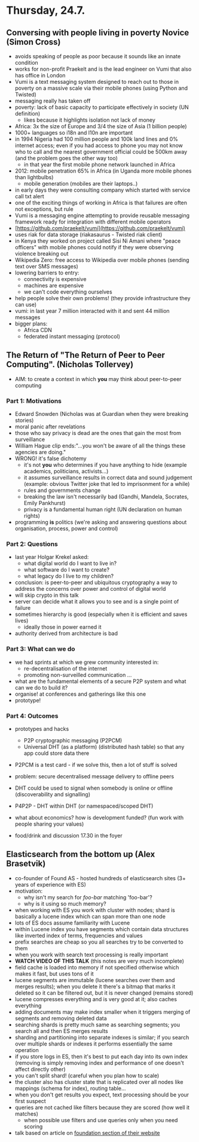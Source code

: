 # Thursday, 24.7.

## Conversing with people living in poverty Novice (Simon Cross)
* avoids speaking of people as poor because it sounds like an innate condition
* works for non-profit Praekelt and is the lead engineer on Vumi that also has office in London
* Vumi is a text messaging system designed to reach out to those in poverty on a massive scale via their mobile phones (using Python and Twisted)
* messaging really has taken off
* poverty: lack of basic capacity to participate effectively in society (UN definition)
    * likes because it highlights isolation not lack of money
* Africa: 3x the size of Europe and 3/4 the size of Asia (1 billion people)
* 1000+ languages so i18n and l10n are important
* in 1994 Nigeria had 100 million people and 100k land lines and 0% internet access; even if you had access to phone you may not know who to call and the nearest government official could be 500km away (and the problem goes the other way too)
    * in that year the first mobile phone network launched in Africa
* 2012: mobile penetration 65% in Africa (in Uganda more mobile phones than lightbulbs)
    * mobile generation (mobiles are their laptops..)
* in early days they were consulting company which started with service call txt alert
* one of the exciting things of working in Africa is that failures are often not exceptions, but rule
* Vumi is a messaging engine attempting to provide reusable messaging framework ready for integration with different mobile operators
* [https://github.com/praekelt/vumi](https://github.com/praekelt/vumi)
* uses riak for data storage (riakasaurus - Twisted riak client)
* in Kenya they worked on project called Sisi Ni Amani where "peace officers" with mobile phones could notify if they were observing violence breaking out
* Wikipedia Zero: free access to Wikipedia over mobile phones (sending text over SMS messages)
* lowering barriers to entry:
    * connectivity is expensive
    * machines are expensive
    * we can't code everything ourselves
* help people solve their own problems! (they provide infrastructure they can use)
* vumi: in last year 7 million interacted with it and sent 44 million messages
* bigger plans:
    * Africa CDN
    * federated instant messaging (protocol)


## The Return of "The Return of Peer to Peer Computing"­. (Nicholas Tollervey)
* AIM: to create a context in which **you** may think about peer-to-peer computing

### Part 1: Motivations
* Edward Snowden (Nicholas was at Guardian when they were breaking stories)
* moral panic after revelations
* those who say privacy is dead are the ones that gain the most from surveillance
* William Hague clip ends:"...you won't be aware of all the things these agencies are doing."
* WRONG! it's false dichotemy
    * it's not **you** who determines if you have anything to hide (example academics, politicians, activists...)
    * it assumes surveillance results in correct data and sound judgement (example: obvious Twitter joke that led to imprisonment for a while)
    * rules and governments change
    * breaking the law isn't necessarily bad (Gandhi, Mandela, Socrates, Emily Pankhurst)
    * privacy is a fundamental human right (UN declaration on human rights)
* programming **is** politics (we're asking and answering questions about organisation, process, power and control)

### Part 2: Questions
* last year Holgar Krekel asked:
    * what digital world do I want to live in?
    * what software do I want to create?
    * what legacy do I live to my children?
* conclusion: is peer-to-peer and ubiquitous cryptography a way to address the concerns over power and control of digital world
* will skip crypto in this talk
* server can decide what it allows you to see and is a single point of failure
* sometimes hierarchy is good (especially when it is efficient and saves lives)
    * ideally those in power earned it
* authority derived from architecture is bad

### Part 3: What can we do
* we had sprints at which we grew community interested in:
    * re-decentralisation of the internet
    * promoting non-surveilled communication
    ...
* what are the fundamental elements of a secure P2P system and what can we do to build it?
* organise! at conferences and gatherings like this one
* prototype!

### Part 4: Outcomes
* prototypes and hacks
    * P2P cryptographic messaging (P2PCM)
    * Universal DHT (as a platform) (distributed hash table) so that any app could store data there
* P2PCM is a test card - if we solve this, then a lot of stuff is solved
* problem: secure decentralised message delivery to offline peers
* DHT could be used to signal when somebody is online or offline (discoverability and signalling)
* P4P2P - DHT within DHT (or namespaced/scoped DHT)

* what about economics? how is development funded? (fun work with people sharing your values)
* food/drink and discussion 17.30 in the foyer


## Elasticsearch from the bottom up (Alex Brasetvik)
* co-founder of Found AS - hosted hundreds of elasticsearch sites (3+ years of experience with ES)
* motivation:
    * why isn't my search for *foo-bar* matching 'foo-bar'?
    * why is it using so much memory?
* when working with ES you work with cluster with nodes; shard is basically a lucene index which can span more than one node
* lots of ES docs assume familiarity with Lucene
* within Lucene index you have segments which contain data structures like inverted index of terms, frequencies and values
* prefix searches are cheap so you all searches try to be converted to them
* when you work with search text processing is really important
* **WATCH VIDEO OF THIS TALK** (this notes are very much incomplete)
* field cache is loaded into memory if not specified otherwise which makes it fast, but uses tons of it
* lucene segments are immutable (lucene searches over them and merges results); when you delete it there's a bitmap that marks it deleted so it can be filtered out, but it is never changed (remains stored)
* lucene compresses everything and is very good at it; also caches everything
* adding documents may make index smaller when it triggers merging of segments and removing deleted data
* searching shards is pretty much same as searching segments; you search all and then ES merges results
* sharding and partitioning into separate indexes is similar; if you search over multiple shards or indexes it performs essentially the same operation
* if you store logs in ES, then it's best to put each day into its own index (removing is simply removing index and performance of one doesn't affect directly other)
* you can't split shard! (careful when you plan how to scale)
* the cluster also has cluster state that is replicated over all nodes like mappings (schema for index), routing table...
* when you don't get results you expect, text processing should be your first suspect
* queries are not cached like filters because they are scored (how well it matches)
	* when possible use filters and use queries only when you need scoring
* talk based on article on [foundation section of their website](http://found.no/foundation)